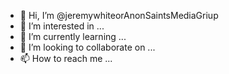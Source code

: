 - 👋 Hi, I’m @jeremywhiteorAnonSaintsMediaGriup
- 👀 I’m interested in ...
- 🌱 I’m currently learning ...
- 💞️ I’m looking to collaborate on ...
- 📫 How to reach me ...

<!---
jeremywhiteorAnonSaintsMediaGriup/jeremywhiteorAnonSaintsMediaGriup is a ✨ special ✨ repository because its `README.md` (this file) appears on your GitHub profile.
You can click the Preview link to take a look at your changes.
--->
